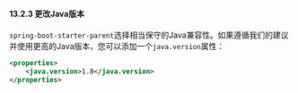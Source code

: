#### 13.2.3 更改Java版本

`spring-boot-starter-parent`选择相当保守的Java兼容性。如果遵循我们的建议并使用更高的Java版本，您可以添加一个`java.version`属性：

```xml
<properties>
    <java.version>1.8</java.version>
</properties>
```
